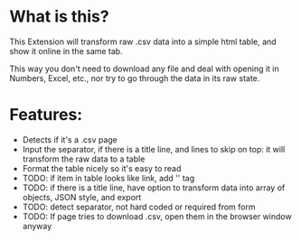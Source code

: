 # What is this?

This Extension will transform raw .csv data into a simple html table, and show it online in the same tab.

This way you don't need to download any file and deal with opening it in Numbers, Excel, etc., nor try to go through the data in its raw state.

# Features:

- Detects if it's a .csv page
- Input the separator, if there is a title line, and lines to skip on top: it will transform the raw data to a table
- Format the table nicely so it's easy to read
- TODO: if item in table looks like link, add '<a>' tag
- TODO: if there is a title line, have option to transform data into array of objects, JSON style, and export
- TODO: detect separator, not hard coded or required from form
- TODO: If page tries to download .csv, open them in the browser window anyway